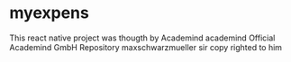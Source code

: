 # myexpens
This react native project was thougth by Academind
academind
Official Academind GmbH Repository
maxschwarzmueller sir
copy righted to him 

